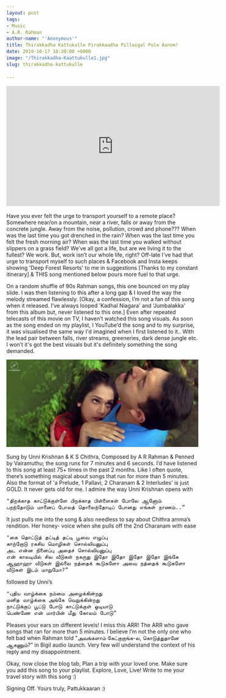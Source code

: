 ```yaml
---
layout: post
tags:
- Music
- A.R. Rahman
author-name: "'Anonymous'"
title: Thirakkadha Kattukulle Pirakkaadha Pillaigal Pole Aanom!
date: 2019-10-17 18:30:00 +0000
image: "/Thirakkadha-Kaattukulle1.jpg"
slug: thirakkadha-kattukulle

---
```

<iframe width="560" height="315" src="https://www.youtube.com/embed/1dFOrw10Nk0" frameborder="0" allow="accelerometer; autoplay; encrypted-media; gyroscope; picture-in-picture" allowfullscreen></iframe>
<br>

Have you ever felt the urge to transport yourself to a remote place? Somewhere near/on a mountain, near a river, falls or away from the concrete jungle. Away from the noise, pollution, crowd and phone??? When was the last time you got drenched in the rain? When was the last time you felt the fresh morning air? When was the last time you walked without slippers on a grass field? We’ve all got a life, but are we living it to the fullest? We work. But, work isn’t our whole life, right? Off-late I've had that urge to transport myself to such places & Facebook and Insta keeps showing 'Deep Forest Resorts' to me in suggestions \[Thanks to my constant itinerary\] & THIS song mentioned below pours more fuel to that urge.

On a random shuffle of 90s Rahman songs, this one bounced on my play slide. I was then listening to this after a long gap & I loved the way the melody streamed flawlessly. \[Okay, a confession, I’m not a fan of this song when it released. I’ve always looped 'Kadhal Niagara' and ‘Jumbalakka' from this album but, never listened to this one.\] Even after repeated telecasts of this movie on TV, I haven’t watched this song visuals. As soon as the song ended on my playlist, I YouTube’d the song and to my surprise, it was visualised the same way I'd imagined when I first listened to it.. With the lead pair between falls, river streams, greeneries, dark dense jungle etc. I won’t it's got the best visuals but it's definitely something the song demanded.

![](/img/Thirakkadha-Kaattukulle.jpg)

Sung by Unni Krishnan & K S Chithra, Composed by A R Rahman & Penned by Vairamuthu; the song runs for 7 minutes and 6 seconds. I’d have listened to this song at least 75+ times in the past 2 months. Like I often quote, there’s something magical about songs that run for more than 5 minutes. Also the format of 'a Prelude, 1 Pallavi, 2 Charanam & 2 Interludes' is just GOLD. It never gets old for me. I admire the way Unni Krishnan opens with

<pre>
"திறக்காத காட்டுக்குள்ளே பிறக்காத பிள்ளைகள் போலே ஆனோம்
பறந்தோடும் மானைப் போலத் தொலைந்தோடிப் போனது எங்கள் நாணம்..”
</pre>

It just pulls me into the song & also needless to say about Chithra amma’s rendition. Her honey- voice when she pulls off the 2nd Charanam with ease

<pre>
"கை தொட்டுத் தட்டித் தட்டி பூவை எழுப்பு
காற்றோடு ரகசிய மொழிகள் சொல்லியனுப்பு
அட என்ன நினைப்பு அதைச் சொல்லியனுப்பு
என் காலடியில் சில வீடுகள் நகருது இதோ இதோ இதோ இதோ இங்கே
ஆஹாஹா வீடுகள் இல்லை நத்தைக் கூடுகளோ அவை நத்தைக் கூடுகளோ
வீடுகள் இடம் மாறுமோ?”
</pre>

followed by Unni’s

<pre>
"புதிய வாழ்க்கை நம்மை அழைக்கின்றது
மனித வாழ்க்கை அங்கே வெறுக்கின்றது
நாட்டுக்குப் பூட்டு போடு காட்டுக்குள் ஓடியாடு
பெண்ணே என் மார்பின் மீது கோலம் போடு”
</pre>

Pleases your ears on different levels! I miss this ARR! The ARR who gave songs that ran for more than 5 minutes. I believe I’m not the only one who felt bad when Rahman told "அவங்களாம் கேட்குறாங்க-ல, கொடுத்துதானே ஆகணும்?” in Bigil audio launch. Very few will understand the context of his reply and my disappointment.

Okay, now close the blog tab, Plan a trip with your loved one. Make sure you add this song to your playlist. Explore, Love, Live! Write to me your travel story with this song :)

Signing Off. Yours truly, Pattukkaaran :)